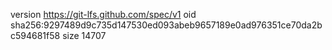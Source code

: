 version https://git-lfs.github.com/spec/v1
oid sha256:9297489d9c735d147530ed093abeb9657189e0ad976351ce70da2bc594681f58
size 14707
